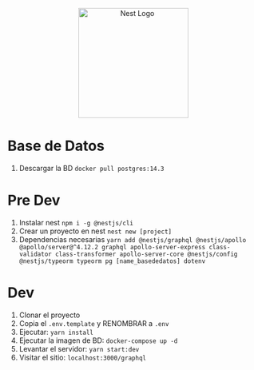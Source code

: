 <p align="center">
  <a href="http://nestjs.com/" target="blank"><img src="https://nestjs.com/img/logo-small.svg" width="220" alt="Nest Logo" /></a>
</p>

# Base de Datos
1. Descargar la BD ```docker pull postgres:14.3```

# Pre Dev
1. Instalar nest ```npm i -g @nestjs/cli```
2. Crear un proyecto en nest ```nest new [project]```
3. Dependencias necesarias ```yarn add @nestjs/graphql @nestjs/apollo @apollo/server@^4.12.2 graphql apollo-server-express class-validator class-transformer apollo-server-core @nestjs/config @nestjs/typeorm typeorm pg [name_basededatos] dotenv```

# Dev
1. Clonar el proyecto
2. Copia el ```.env.template``` y RENOMBRAR a ```.env```
3. Ejecutar: ```yarn install```
4. Ejecutar la imagen de BD: ```docker-compose up -d```
5. Levantar el servidor: ```yarn start:dev```
6. Visitar el sitio: ```localhost:3000/graphql```